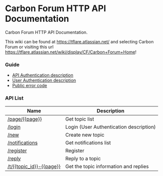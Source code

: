 # Carbon Forum HTTP API Documentation
Carbon Forum HTTP API Documentation.

This wiki can be found at https://tflare.atlassian.net/ and selecting Carbon Forum or visiting this url https://tflare.atlassian.net/wiki/display/CF/Carbon+Forum+Home!


### Guide
* [API Authentication description](authentication.md)
* [User Authentication description](login.md)
* [Public error code](error_code.md)

### API List
Name|Description
---|---
[/page/{{page}}](home.md)|Get topic list
[/login](login.md)|Login (User Authentication description)
[/new](new.md)|Create new topic
[/notifications](notifications.md)|Get notifications list
[/register](register.md)|Register
[/reply](reply.md)|Reply to a topic
[/t/{{topic_id}}-{{page}}](topic.md)|Get the topic information and replies
